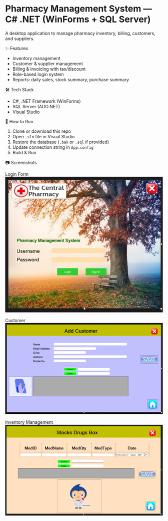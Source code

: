 # Pharmacy Management System — C# .NET (WinForms + SQL Server)

A desktop application to manage pharmacy inventory, billing, customers, and suppliers.

✨ Features
- Inventory management 
- Customer & supplier management
- Billing & invoicing with tax/discount
- Role-based login system
- Reports: daily sales, stock summary, purchase summary

🛠 Tech Stack
- C#, .NET Framework (WinForms)
- SQL Server (ADO.NET)
- Visual Studio

🚀 How to Run
1. Clone or download this repo
2. Open `.sln` file in Visual Studio
3. Restore the database (`.bak` or `.sql` if provided)
4. Update connection string in `App.config`
5. Build & Run

 📷 Screenshots

 Login Form
![Login Screen](Screenshot-1.png)

 Customer
![Add Screen](Screenshot-4.png)

 Inventory Management
![Inventory Screen](Screenshot-6.png)


